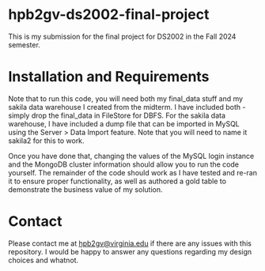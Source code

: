 # hpb2gv-ds2002-final-project
This is my submission for the final project for DS2002 in the Fall 2024 semester.

# Installation and Requirements
Note that to run this code, you will need both my final_data stuff and my sakila data warehouse I created from the midterm. I have included both - simply drop the final_data in FileStore for DBFS. For the sakila data warehouse, I have included a dump file that can be imported in MySQL using the Server > Data Import feature. Note that you will need to name it sakila2 for this to work.

Once you have done that, changing the values of the MySQL login instance and the MongoDB cluster information should allow you to run the code yourself. The remainder of the code should work as I have tested and re-ran it to ensure proper functionality, as well as authored a gold table to demonstrate the business value of my solution.

# Contact
Please contact me at hpb2gv@virginia.edu if there are any issues with this repository. I would be happy to answer any questions regarding my design choices and whatnot.
